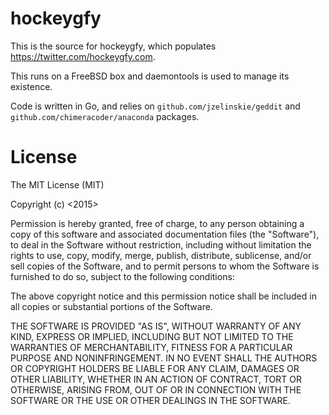 # hockeygfy

This is the source for hockeygfy, which populates https://twitter.com/hockeygfy.com.

This runs on a FreeBSD box and daemontools is used to manage its existence.

Code is written in Go, and relies on `github.com/jzelinskie/geddit` and `github.com/chimeracoder/anaconda` packages.

# License

The MIT License (MIT)

Copyright (c) <2015> <copyright Curtis Brandt>

Permission is hereby granted, free of charge, to any person obtaining a copy of this software and associated documentation files (the "Software"), to deal in the Software without restriction, including without limitation the rights to use, copy, modify, merge, publish, distribute, sublicense, and/or sell copies of the Software, and to permit persons to whom the Software is furnished to do so, subject to the following conditions:

The above copyright notice and this permission notice shall be included in all copies or substantial portions of the Software.

THE SOFTWARE IS PROVIDED "AS IS", WITHOUT WARRANTY OF ANY KIND, EXPRESS OR IMPLIED, INCLUDING BUT NOT LIMITED TO THE WARRANTIES OF MERCHANTABILITY, FITNESS FOR A PARTICULAR PURPOSE AND NONINFRINGEMENT. IN NO EVENT SHALL THE AUTHORS OR COPYRIGHT HOLDERS BE LIABLE FOR ANY CLAIM, DAMAGES OR OTHER LIABILITY, WHETHER IN AN ACTION OF CONTRACT, TORT OR OTHERWISE, ARISING FROM, OUT OF OR IN CONNECTION WITH THE SOFTWARE OR THE USE OR OTHER DEALINGS IN THE SOFTWARE.
